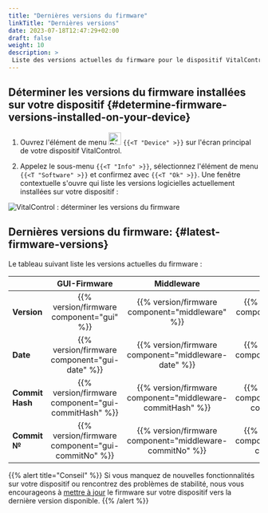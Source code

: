 ```yaml
---
title: "Dernières versions du firmware"
linkTitle: "Dernières versions"
date: 2023-07-18T12:47:29+02:00
draft: false
weight: 10
description: >
 Liste des versions actuelles du firmware pour le dispositif VitalControl.
---
```


## Déterminer les versions du firmware installées sur votre dispositif {#determine-firmware-versions-installed-on-your-device}

1. Ouvrez l'élément de menu <img src="/icons/device.svg" width="25" align="bottom" alt="Dispositif" /> `{{<T "Device" >}}` sur l'écran principal de votre dispositif VitalControl.

2. Appelez le sous-menu `{{<T "Info" >}}`, sélectionnez l'élément de menu `{{<T "Software" >}}` et confirmez avec `{{<T "Ok" >}}`. Une fenêtre contextuelle s'ouvre qui liste les versions logicielles actuellement installées sur votre dispositif :

![VitalControl : déterminer les versions du firmware](../images/firmware-versions.png "Afficher les versions du firmware")

## Dernières versions du firmware: {#latest-firmware-versions}

Le tableau suivant liste les versions actuelles du firmware :

|                 | GUI-Firmware  | Middleware  | Bootloader |
|-----------------|:-------------:|:-----------:|:----------:|
| **Version**     | {{% version/firmware component="gui" %}} | {{% version/firmware component="middleware" %}} | {{% version/firmware component="bootloader" %}} |
| **Date**       | {{% version/firmware component="gui-date" %}} | {{% version/firmware component="middleware-date" %}} | {{% version/firmware component="bootloader-date" %}} |
| **Commit Hash** | {{% version/firmware component="gui-commitHash" %}} | {{% version/firmware component="middleware-commitHash" %}} |  {{% version/firmware component="bootloader-commitHash" %}} |
| **Commit №**    | {{% version/firmware component="gui-commitNo" %}} | {{% version/firmware component="middleware-commitNo" %}} | {{% version/firmware component="bootloader-commitNo" %}}|

{{% alert title="Conseil" %}}
Si vous manquez de nouvelles fonctionnalités sur votre dispositif ou rencontrez des problèmes de stabilité, nous vous encourageons à [mettre à jour](../update/) le firmware sur votre dispositif vers la dernière version disponible.
{{% /alert %}}


